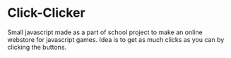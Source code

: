 # Click-Clicker
Small javascript made as a part of school project to make an online webstore for javascript games. Idea is to get as much clicks as you can by clicking the buttons.
